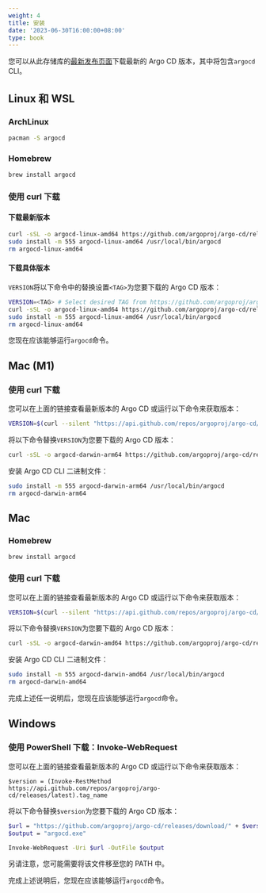 ```yaml
---
weight: 4
title: 安装
date: '2023-06-30T16:00:00+08:00'
type: book
---
```


您可以从此存储库的[最新发布页面](https://github.com/argoproj/argo-cd/releases/latest)下载最新的 Argo CD 版本，其中将包含`argocd` CLI。

## Linux 和 WSL

### ArchLinux

```bash
pacman -S argocd
```

### Homebrew

```bash
brew install argocd
```

### 使用 curl 下载

#### 下载最新版本

```bash
curl -sSL -o argocd-linux-amd64 https://github.com/argoproj/argo-cd/releases/latest/download/argocd-linux-amd64
sudo install -m 555 argocd-linux-amd64 /usr/local/bin/argocd
rm argocd-linux-amd64
```

#### 下载具体版本

`VERSION`将以下命令中的替换设置`<TAG>`为您要下载的 Argo CD 版本：

```bash
VERSION=<TAG> # Select desired TAG from https://github.com/argoproj/argo-cd/releases
curl -sSL -o argocd-linux-amd64 https://github.com/argoproj/argo-cd/releases/download/$VERSION/argocd-linux-amd64
sudo install -m 555 argocd-linux-amd64 /usr/local/bin/argocd
rm argocd-linux-amd64
```

您现在应该能够运行`argocd`命令。

## Mac (M1)

### 使用 curl 下载

您可以在上面的链接查看最新版本的 Argo CD 或运行以下命令来获取版本：

```bash
VERSION=$(curl --silent "https://api.github.com/repos/argoproj/argo-cd/releases/latest" | grep '"tag_name"' | sed -E 's/.*"([^"]+)".*/\1/')
```

将以下命令替换`VERSION`为您要下载的 Argo CD 版本：

```bash
curl -sSL -o argocd-darwin-arm64 https://github.com/argoproj/argo-cd/releases/download/$VERSION/argocd-darwin-arm64
```

安装 Argo CD CLI 二进制文件：

```bash
sudo install -m 555 argocd-darwin-arm64 /usr/local/bin/argocd
rm argocd-darwin-arm64
```

## Mac

### Homebrew

```
brew install argocd
```

### 使用 curl 下载

您可以在上面的链接查看最新版本的 Argo CD 或运行以下命令来获取版本：

```bash
VERSION=$(curl --silent "https://api.github.com/repos/argoproj/argo-cd/releases/latest" | grep '"tag_name"' | sed -E 's/.*"([^"]+)".*/\1/')
```

将以下命令替换`VERSION`为您要下载的 Argo CD 版本：

```bash
curl -sSL -o argocd-darwin-amd64 https://github.com/argoproj/argo-cd/releases/download/$VERSION/argocd-darwin-amd64
```

安装 Argo CD CLI 二进制文件：

```bash
sudo install -m 555 argocd-darwin-amd64 /usr/local/bin/argocd
rm argocd-darwin-amd64
```

完成上述任一说明后，您现在应该能够运行`argocd`命令。

## Windows

### 使用 PowerShell 下载：Invoke-WebRequest

您可以在上面的链接查看最新版本的 Argo CD 或运行以下命令来获取版本：

```
$version = (Invoke-RestMethod https://api.github.com/repos/argoproj/argo-cd/releases/latest).tag_name
```

将以下命令替换`$version`为您要下载的 Argo CD 版本：

```bash
$url = "https://github.com/argoproj/argo-cd/releases/download/" + $version + "/argocd-windows-amd64.exe"
$output = "argocd.exe"

Invoke-WebRequest -Uri $url -OutFile $output
```

另请注意，您可能需要将该文件移至您的 PATH 中。

完成上述说明后，您现在应该能够运行`argocd`命令。
